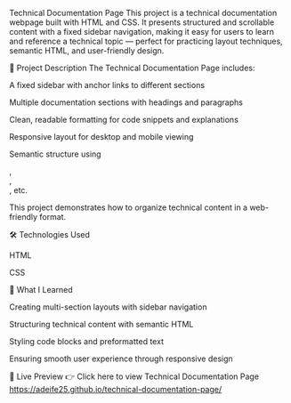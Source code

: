 Technical Documentation Page
This project is a technical documentation webpage built with HTML and CSS. It presents structured and scrollable content with a fixed sidebar navigation, making it easy for users to learn and reference a technical topic — perfect for practicing layout techniques, semantic HTML, and user-friendly design.

📄 Project Description
The Technical Documentation Page includes:

A fixed sidebar with anchor links to different sections

Multiple documentation sections with headings and paragraphs

Clean, readable formatting for code snippets and explanations

Responsive layout for desktop and mobile viewing

Semantic structure using <nav>, <section>, <article>, etc.

This project demonstrates how to organize technical content in a web-friendly format.

🛠️ Technologies Used

HTML

CSS

🌱 What I Learned

Creating multi-section layouts with sidebar navigation

Structuring technical content with semantic HTML

Styling code blocks and preformatted text

Ensuring smooth user experience through responsive design

🚀 Live Preview
👉 Click here to view Technical Documentation Page
https://adeife25.github.io/technical-documentation-page/
